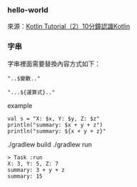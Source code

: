 
### hello-world

來源：[Kotlin Tutorial（2）10分鐘認識Kotlin][1]

### 字串

字串裡面需要替換內容方式如下：


```
"..$變數.."
```

```
"...${運算式}.."
```

example

```
val s = "X: $x, Y: $y, Z: $z"
println("summary: $x + y + z")
println("summary: ${x + y + z}"
```

./gradlew build
./gradlew run
```
> Task :run
X: 3, Y: 5, Z: 7
summary: 3 + y + z
summary: 15
```


[1]:http://www.codedata.com.tw/kotlin/kt02/
